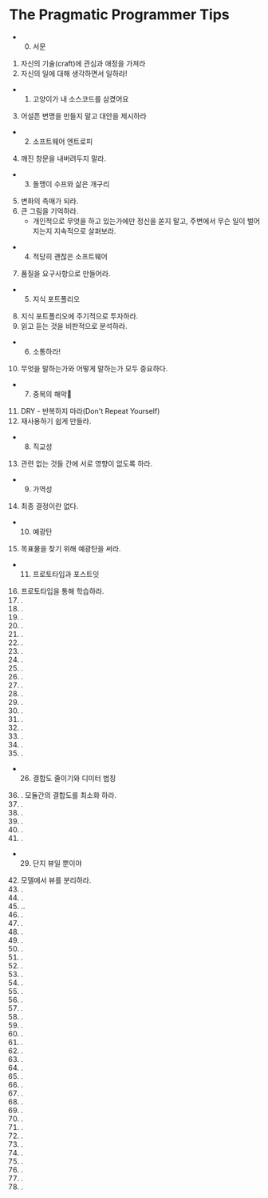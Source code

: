 # The Pragmatic Programmer Tips

- 00. 서문
1. 자신의 기술(craft)에 관심과 애정을 가져라
2. 자신의 일에 대해 생각하면서 일하라!
- 01. 고양이가 내 소스코드를 삼켰어요
3. 어설픈 변명을 만들지 말고 대안을 제시하라
- 02. 소프트웨어 엔트로피
4. 깨진 창문을 내버려두지 말라.
- 03. 돌맹이 수프와 삶은 개구리
5. 변화의 촉매가 되라.
6. 큰 그림을 기억하라.
   - 개인적으로 무엇을 하고 있는가에만 정신을 쏟지 말고, 주변에서 무슨 일이 벌어지는지 지속적으로 살펴보라.
- 04. 적당히 괜찮은 소프트웨어
7. 품질을 요구사항으로 만들어라.
- 05. 지식 포트폴리오
8. 지식 포트폴리오에 주기적으로 투자하라.
9. 읽고 듣는 것을 비판적으로 분석하라.
- 06. 소통하라!
10. 무엇을 말하는가와 어떻게 말하는가 모두 중요하다.
- 07. 중복의 해악
11. DRY - 반복하지 마라(Don't Repeat Yourself)
12. 재사용하기 쉽게 만들라.
- 08. 직교성
13. 관련 없는 것들 간에 서로 영향이 없도록 하라.
- 09. 가역성
14. 최종 결정이란 없다.
- 10. 예광탄
15. 목표물을 찾기 위해 예광탄을 써라.
- 11. 프로토타입과 포스트잇
16. 프로토타입을 통해 학습하라.
17. .
18. .
19. .
20. .
21. .
22. .
23. .
24. .
25. .
26. .
27. .
28. .
29. .
30. .
31. .
32. .
33. .
34. .
35. .
- 26. 결합도 줄이기와 디미터 법칭
36. . 모듈간의 결합도를 최소화 하라.
37. .
38. .
39. .
40. .
41. .
- 29. 단지 뷰일 뿐이야
42. 모델에서 뷰를 분리하라.
43. .
44. .
45. ..
46. .
47. .
48. .
49. .
50. .
51. .
52. .
53. .
54. .
55. .
56. .
57. .
58. .
59. .
60. .
61. .
62. .
63. .
64. .
65. .
66. .
67. .
68. .
69. .
70. .
71. .
72. .
73. .
74. .
75. .
76. .
77. .
78. .